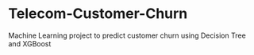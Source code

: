 # Telecom-Customer-Churn
Machine Learning project to predict customer churn using Decision Tree and XGBoost
